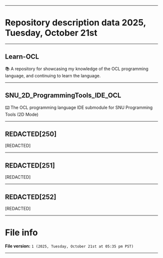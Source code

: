 
***

# Repository description data 2025, Tuesday, October 21st

---

## Learn-OCL

📚️ A repository for showcasing my knowledge of the OCL programming language, and continuing to learn the language. 

---

## SNU_2D_ProgrammingTools_IDE_OCL

⌨️ The OCL programming language IDE submodule for SNU Programming Tools (2D Mode)

---

## REDACTED[250]

[REDACTED]

---

## REDACTED[251]

[REDACTED]

---

## REDACTED[252]

[REDACTED]

***

# File info

**File version:** `1 (2025, Tuesday, October 21st at 05:35 pm PST)`

***

